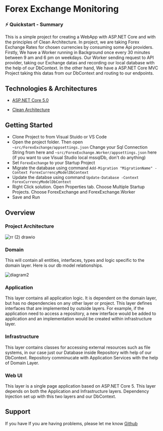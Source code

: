 # Forex Exchange Monitoring

 ### ⚡️ Quickstart - Summary

  This is a simple project for creating a WebApp with ASP.NET Core and with the principles of Clean Architecture. 
In project, we are taking Forex Exchange Rates for chosen currencies by consuming some Api providers. Firstly, We have a Worker running in Background once every 30 minutes between 9 am and 6 pm on weekdays. Our Worker sending request to API provider, taking our Exchange datas and recording our local database with the help of our DbContext. In the other hand, We have a ASP.NET Core MVC Project taking this datas from our DbContext and routing to our endpoints.

## Technologies & Architectures

- [ASP.NET Core 5.0](https://docs.microsoft.com/en-us/aspnet/core/introduction-to-aspnet-core?view=aspnetcore-5.0)

- [Clean Architecture](https://docs.microsoft.com/en-us/dotnet/architecture/modern-web-apps-azure/common-web-application-architectures#clean-architecture)

## Getting Started

- Clone Project to from Visual Stuido or VS Code
- Open the project folder. Then open `~src/ForexExchange/appsettings.json` Change your Sql Connection String from here and `~src/ForexExchange.Worker/appsettings.json` here (if you want to use Visual Studio local mssqlDb, don't do anything)
- Set `ForexExchange` to your Startup Project
- Migrate the database using command  `Add-Migration "MigrationName" -Context ForexCurrencyModelDbContext`
- Update the databse using command `Update-Database -Context ForexCurrencyModelDbContext`
- Right Click solution. Open Properties tab. Choose Multiple Startup Projects. Choose ForexExchange and ForexExchange.Worker
- Save and Run

## Overview

### Project Architecture

![rr (2) drawio](https://user-images.githubusercontent.com/73249548/142398198-0dca5839-59c2-457f-9048-34c3e7b6cc71.png)




### Domain

This will contain all entities, interfaces, types and logic specific to the domain layer. Here is our db model relationships. 

![diagram2](https://user-images.githubusercontent.com/73249548/142172677-39f3c261-111a-4ae8-89a9-5430e228e195.png)


### Application

This layer contains all application logic. It is dependent on the domain layer, but has no dependencies on any other layer or project. This layer defines interfaces that are implemented by outside layers. For example, if the application need to access a repository, a new interface would be added to application and an implementation would be created within infrastructure layer.

### Infrastructure

This layer contains classes for accessing external resources such as file systems, in our case just our Database inside Repository with help of our DbContext. Repository comminucate with Application Services with the help of Domain Layer.

### Web UI

This layer is a single page application based on ASP.NET Core 5. This layer depends on both the Application and Infrastructure layers. Dependency Injection set up with this two layers and our DbContext.

## Support

If you have If you are having problems, please let me know [Github](https://github.com/HamitKARAHAN)



